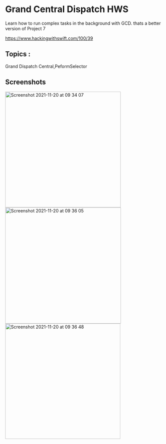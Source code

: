 # Grand Central Dispatch HWS
Learn how to run complex tasks in the background with GCD.
thats a better version of Project 7 

https://www.hackingwithswift.com/100/39

## Topics :

Grand Dispatch Central,PeformSelector 

## Screenshots

<img width="368" alt="Screenshot 2021-11-20 at 09 34 07" src="https://user-images.githubusercontent.com/79315087/142766545-59c2e379-9d32-4fa6-8f63-a15555ba11df.png"><img width="369" alt="Screenshot 2021-11-20 at 09 36 05" src="https://user-images.githubusercontent.com/79315087/142766547-a0ad3f0c-0ad6-488a-8d27-9d527f3d189a.png"><img width="367" alt="Screenshot 2021-11-20 at 09 36 48" src="https://user-images.githubusercontent.com/79315087/142766549-9a0c324d-639b-4a2e-88f8-d43ca0fbbe88.png">



